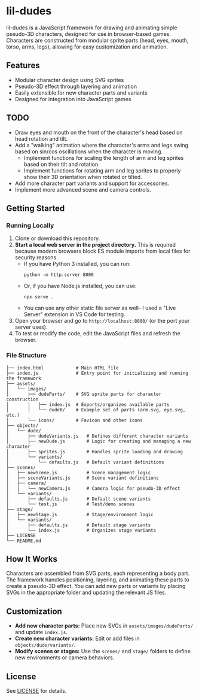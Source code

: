 # lil-dudes

lil-dudes is a JavaScript framework for drawing and animating simple pseudo-3D characters, designed for use in browser-based games. Characters are constructed from modular sprite parts (head, eyes, mouth, torso, arms, legs), allowing for easy customization and animation.

## Features
- Modular character design using SVG sprites
- Pseudo-3D effect through layering and animation
- Easily extensible for new character parts and variants
- Designed for integration into JavaScript games


## TODO
- Draw eyes and mouth on the front of the character's head based on head rotation and tilt.
- Add a "walking" animation where the character's arms and legs swing based on sin/cos oscillations when the character is moving.
    - Implement functions for scaling the length of arm and leg sprites based on their tilt and rotation.
    - Implement functions for rotating arm and leg sprites to properly show their 3D orientation when rotated or tilted.
- Add more character part variants and support for accessories.
- Implement more advanced scene and camera controls.

## Getting Started

### Running Locally
1. Clone or download this repository.
2. **Start a local web server in the project directory.** This is required because modern browsers block ES module imports from local files for security reasons.
   - If you have Python 3 installed, you can run:
     ```
     python -m http.server 8000
     ```
   - Or, if you have Node.js installed, you can use:
     ```
     npx serve .
     ```
   - You can use any other static file server as well- I used a "Live Server" extension in VS Code for testing.
3. Open your browser and go to `http://localhost:8000/` (or the port your server uses).
4. To test or modify the code, edit the JavaScript files and refresh the browser.

### File Structure

```
├── index.html            # Main HTML file
├── index.js              # Entry point for initializing and running the framework
├── assets/
│   └── images/
│       ├── dudeParts/    # SVG sprite parts for character construction
│       │   ├── index.js  # Exports/organizes available parts
│       │   └── dude0/    # Example set of parts (arm.svg, eye.svg, etc.)
│       └── icons/        # Favicon and other icons
├── objects/
│   └── dude/
│       ├── dudeVariants.js   # Defines different character variants
│       ├── newDude.js        # Logic for creating and managing a new character
│       ├── sprites.js        # Handles sprite loading and drawing
│       └── variants/
│           └── defaults.js   # Default variant definitions
├── scenes/
│   ├── newScene.js           # Scene management logic
│   ├── sceneVariants.js      # Scene variant definitions
│   ├── camera/
│   │   └── newCamera.js      # Camera logic for pseudo-3D effect
│   └── variants/
│       ├── defaults.js       # Default scene variants
│       └── test.js           # Test/demo scenes
├── stage/
│   ├── newStage.js           # Stage/environment logic
│   └── variants/
│       ├── defaults.js       # Default stage variants
│       └── index.js          # Organizes stage variants
├── LICENSE
└── README.md
```

## How It Works
Characters are assembled from SVG parts, each representing a body part. The framework handles positioning, layering, and animating these parts to create a pseudo-3D effect. You can add new parts or variants by placing SVGs in the appropriate folder and updating the relevant JS files.

## Customization
- **Add new character parts:** Place new SVGs in `assets/images/dudeParts/` and update `index.js`.
- **Create new character variants:** Edit or add files in `objects/dude/variants/`.
- **Modify scenes or stages:** Use the `scenes/` and `stage/` folders to define new environments or camera behaviors.

## License
See [LICENSE](LICENSE) for details.
